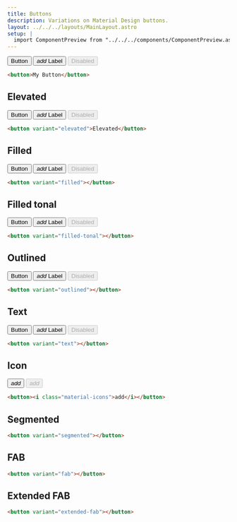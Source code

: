 ```yaml
---
title: Buttons
description: Variations on Material Design buttons.
layout: ../../../layouts/MainLayout.astro
setup: |
  import ComponentPreview from "../../../components/ComponentPreview.astro";
---
```


<ComponentPreview >
<button>Button</button>
<button>
    <i class="material-icons">add</i>
    <label>Label</label>
</button>
<button disabled>Disabled</button>
</ComponentPreview>

```html
<button>My Button</button>
```

## Elevated

<ComponentPreview >
<button  variant="elevated">Button</button>
<button  variant="elevated">
    <i class="material-icons">add</i>
    <label>Label</label>
</button>
<button  variant="elevated" disabled>Disabled</button>
</ComponentPreview>

```html
<button variant="elevated">Elevated</button>
```

## Filled

<ComponentPreview >
<button  variant="filled">Button</button>
<button  variant="filled">
    <i class="material-icons">add</i>
    <label>Label</label>
</button>
<button  variant="filled" disabled>Disabled</button>
</ComponentPreview>

```html
<button variant="filled"></button>
```

## Filled tonal

<ComponentPreview >
<button  variant="filled-tonal">Button</button>
<button  variant="filled-tonal">
    <i class="material-icons">add</i>
    <label>Label</label>
</button>
<button  variant="filled-tonal" disabled>Disabled</button>
</ComponentPreview>

```html
<button variant="filled-tonal"></button>
```

## Outlined

<ComponentPreview >
<button  variant="outlined">Button</button>
<button  variant="outlined">
    <i class="material-icons">add</i>
    <label>Label</label>
</button>
<button  variant="outlined" disabled>Disabled</button>
</ComponentPreview>

```html
<button variant="outlined"></button>
```

## Text

<ComponentPreview >
<button  variant="text">Button</button>
<button  variant="text">
    <i class="material-icons">add</i>
    <label>Label</label>
</button>
<button  variant="text" disabled>Disabled</button>
</ComponentPreview>

```html
<button variant="text"></button>
```

## Icon

<ComponentPreview >
<button >
    <i class="material-icons">add</i>
</button>
<button  disabled><i class="material-icons">add</i></button>
</ComponentPreview>

```html
<button><i class="material-icons">add</i></button>
```

## Segmented

```html
<button variant="segmented"></button>
```

## FAB

```html
<button variant="fab"></button>
```

## Extended FAB

```html
<button variant="extended-fab"></button>
```
